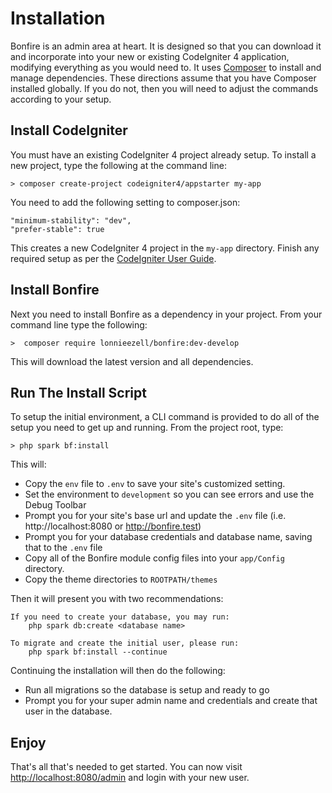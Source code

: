 # Installation

Bonfire is an admin area at heart. It is designed so that you can download it and incorporate into your new or existing CodeIgniter 4 application, modifying everything as you would need to. It uses [Composer](https://getcomposer.org) to install and manage dependencies. These directions assume that you have Composer installed globally. If you do not, then you will need to adjust the commands according to your setup.

## Install CodeIgniter

You must have an existing CodeIgniter 4 project already setup. To install a new project, type the following at the command line:

    > composer create-project codeigniter4/appstarter my-app

You need to add the following setting to composer.json:

    "minimum-stability": "dev",
    "prefer-stable": true

This creates a new CodeIgniter 4 project in the `my-app` directory. Finish any required setup as per
the [CodeIgniter User Guide](https://codeigniter.com/user_guide/installation/installing_composer.html#installation-set-up).

## Install Bonfire

Next you need to install Bonfire as a dependency in your project. From your command line type the following:

    >  composer require lonnieezell/bonfire:dev-develop

This will download the latest version and all dependencies.

## Run The Install Script

To setup the initial environment, a CLI command is provided to do all of the setup you need to get up and running.
From the project root, type:

    > php spark bf:install

This will:

- Copy the `env` file to `.env` to save your site's customized setting.
- Set the environment to `development` so you can see errors and use the Debug Toolbar
- Prompt you for your site's base url and update the `.env` file (i.e. http://localhost:8080 or http://bonfire.test)
- Prompt you for your database credentials and database name, saving that to the `.env` file
- Copy all of the Bonfire module config files into your `app/Config` directory.
- Copy the theme directories to `ROOTPATH/themes`

Then it will present you with two recommendations:

```
If you need to create your database, you may run:
	php spark db:create <database name>

To migrate and create the initial user, please run:
	php spark bf:install --continue
```

Continuing the installation will then do the following:

- Run all migrations so the database is setup and ready to go
- Prompt you for your super admin name and credentials and create that user in the database.

## Enjoy

That's all that's needed to get started. You can now visit [http://localhost:8080/admin](http://localhost:8080/admin) and login with your new user.
